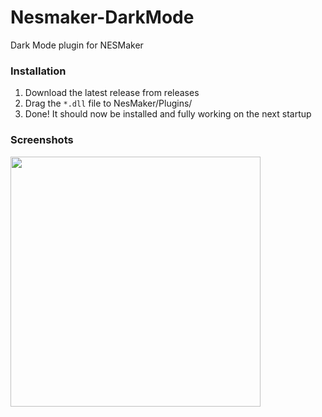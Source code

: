 # Nesmaker-DarkMode
Dark Mode plugin for NESMaker

### Installation
1. Download the latest release from releases
2. Drag the `*.dll` file to NesMaker/Plugins/
3. Done! It should now be installed and fully working on the next startup

### Screenshots
<img src="https://github.com/user-attachments/assets/39a728f6-84c3-43d8-b6aa-44332ec8b6ff" height="400" />
